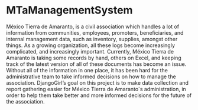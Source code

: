 # MTaManagementSystem

México Tierra de Amaranto, is a civil association which handles a lot of information from communities, employees, promoters, beneficiaries, and internal management data, such as inventory, supplies, amongst other things. As a growing organization, all these logs become increasingly complicated, and increasingly important. Currently, México Tierra de Amaranto is taking some records by hand, others on Excel, and keeping track of the latest version of all of these documents has become an issue. Without all of the information in one place, it has been hard for the administrative team to take informed decisions on how to manage the association.
DjangoGirl’s goal on this project is to make data collection and report gathering easier for México Tierra de Amaranto´s administration, in order to help them take better and more informed decisions for the future of the association.
